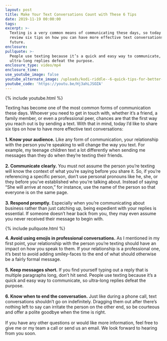 ```yaml
---
layout: post
title: Make Your Text Conversations Count with These 6 Tips
date: 2019-11-19 00:00:00
tags:
excerpt: >-
  Texting is a very common means of communicating these days, so today let’s
  review six tips on how you can have more effective text conversations in the
  future.
enclosure:
pullquote: >-
  People use texting because it’s a quick and easy way to communicate, so
  ultra-long replies defeat the purpose.
enclosure_type: video/mp4
enclosure_time:
use_youtube_image: false
youtube_alternate_image: /uploads/kodi-riddle--6-quick-tips-for-better-text-conversations-youtube.jpg
youtube_code: 'https://youtu.be/Hj3ahLJSOZA'
---
```


{% include youtube.html %}

Texting has become one of the most common forms of communication these days. Whoever you need to get in touch with, whether it’s a friend, a family member, or even a professional peer, chances are that the first way you reach out is by sending a text. With that in mind, today I’d like to share six tips on how to have more effective text conversations:&nbsp;<br><br>**1\. Know your audience.** Like any form of communication, your relationship with the person you’re speaking to will change the way you text. For example, my teenage children text a lot differently when sending me messages than they do when they’re texting their friends.&nbsp;<br><br>**2\. Communicate clearly.** You must not assume the person you’re texting will know the context of what you’re saying before you share it. So, if you’re referencing a specific person, don’t use personal pronouns like he, she, or they before you’ve established who you’re talking about. Instead of saying “She will arrive at noon,” for instance, use the name of the person so that everyone is on the same page.&nbsp;<br><br>**3\. Respond promptly.** Especially when you’re communicating about business rather than just catching up, being expedient with your replies is essential. If someone doesn’t hear back from you, they may even assume you never received their message to begin with.&nbsp;

{% include pullquote.html %}

**4\. Avoid using emojis in professional conversations.** As I mentioned in my first point, your relationship with the person you’re texting should have an impact on how you speak to them. If your relationship is a professional one, it’s best to avoid adding smiley-faces to the end of what should otherwise be a fairly formal message.&nbsp;<br><br>**5\. Keep messages short.** If you find yourself typing out a reply that is multiple paragraphs long, don’t hit send. People use texting because it’s a quick and easy way to communicate, so ultra-long replies defeat the purpose.&nbsp;<br><br>**6\. Know when to end the conversation.** Just like during a phone call, text conversations shouldn’t go on indefinitely. Dragging them out after there’s nothing left to say can irritate the person on the other end, so be courteous and offer a polite goodbye when the time is right.&nbsp;<br><br>If you have any other questions or would like more information, feel free to give me or my team a call or send us an email. We look forward to hearing from you soon.